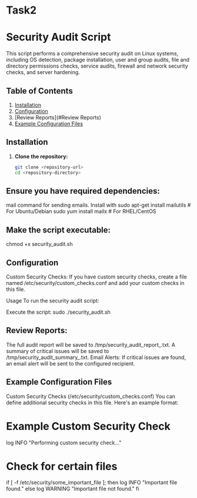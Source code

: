 # Task2

# Security Audit Script

This script performs a comprehensive security audit on Linux systems, including OS detection, package installation, user and group audits, file and directory permissions checks, service audits, firewall and network security checks, and server hardening.

## Table of Contents
1. [Installation](#installation)
2. [Configuration](#configuration)
3. [Review Reports](#Review Reports)
4. [Example Configuration Files](#example-configuration-files)


## Installation

1. **Clone the repository:**
   ```bash
   git clone <repository-url>
   cd <repository-directory>

## Ensure you have required dependencies:

mail command for sending emails. Install with
sudo apt-get install mailutils # For Ubuntu/Debian
sudo yum install mailx # For RHEL/CentOS
## Make the script executable:
chmod +x security_audit.sh


## Configuration
Custom Security Checks: If you have custom security checks, create a file named /etc/security/custom_checks.conf and add your custom checks in this file.

Usage
To run the security audit script:

Execute the script:
sudo ./security_audit.sh

## Review Reports:

The full audit report will be saved to /tmp/security_audit_report_<timestamp>.txt.
A summary of critical issues will be saved to /tmp/security_audit_summary_<timestamp>.txt.
Email Alerts: If critical issues are found, an email alert will be sent to the configured recipient.

## Example Configuration Files
Custom Security Checks (/etc/security/custom_checks.conf)
You can define additional security checks in this file. Here's an example format:

# Example Custom Security Check
log INFO "Performing custom security check..."

# Check for certain files
if [ -f /etc/security/some_important_file ]; then
    log INFO "Important file found."
else
    log WARNING "Important file not found."
fi



